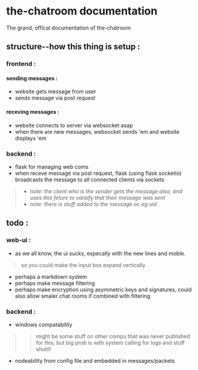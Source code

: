 # the-chatroom documentation
The grand, offical documentation of the-chatroom 
## structure--how this thing is setup : 
### frontend : 
#### sending messages : 
- website gets message from user
- sends message via post request
#### receving messages : 
- website connects to server via websocket asap
- when there are new messages, websocket sends 'em and website displays 'em
### backend : 
- flask for managing web coms 
- when receve message via post request, flask (using flask socketio) broadcasts the message to all connected clients via sockets
> - *note: the client who is the sender gets the message also, and uses this feture to varaify that their message was sent*
> - *note: there is stuff added to the message oc eg uid*

## todo : 
### web-ui : 
- as we all know, the ui sucks, especally with the new lines and moble. 
> so you could make the input box expand vertically
- perhaps a markdown system 
- perhaps make message filtering 
- perhaps make encryption using asymmetric keys and signatures, could also allow smaler chat rooms if combined with filtering
### backend : 
- windows compatability 
>> might be some stuff on other compu that was never published for this, but big prob is with system calling for logs and stuff
>>shutil!
- nodeability from config file and embedded in messages/packets


 
